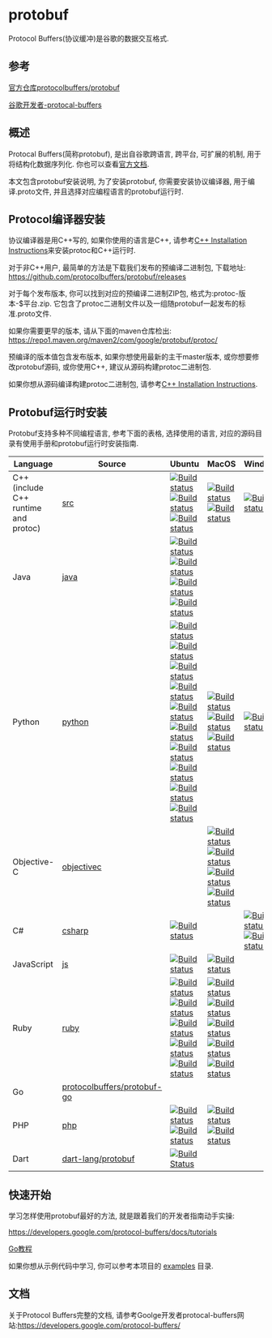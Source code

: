 # protobuf

Protocol Buffers(协议缓冲)是谷歌的数据交互格式.



## 参考

[官方仓库protocolbuffers/protobuf](https://github.com/protocolbuffers/protobuf)

[谷歌开发者-protocal-buffers](https://developers.google.com/protocol-buffers/)



## 概述

Protocal Buffers(简称protobuf), 是出自谷歌跨语言, 跨平台, 可扩展的机制, 用于将结构化数据序列化. 你也可以查看[官方文档](https://developers.google.com/protocol-buffers/).

本文包含protobuf安装说明, 为了安装protobuf, 你需要安装协议编译器, 用于编译.proto文件, 并且选择对应编程语言的protobuf运行时.



## Protocol编译器安装

协议编译器是用C++写的, 如果你使用的语言是C++, 请参考[C++ Installation Instructions](https://github.com/protocolbuffers/protobuf/blob/master/src/README.md)来安装protoc和C++运行时.

对于非C++用户, 最简单的方法是下载我们发布的预编译二进制包, 下载地址: https://github.com/protocolbuffers/protobuf/releases

对于每个发布版本, 你可以找到对应的预编译二进制ZIP包, 格式为:protoc-版本-$平台.zip. 它包含了protoc二进制文件以及一组随protobuf一起发布的标准.proto文件.

如果你需要更早的版本, 请从下面的maven仓库检出: https://repo1.maven.org/maven2/com/google/protobuf/protoc/

预编译的版本值包含发布版本, 如果你想使用最新的主干master版本, 或你想要修改protobuf源码, 或你使用C++, 建议从源码构建protoc二进制包.

如果你想从源码编译构建protoc二进制包, 请参考[C++ Installation Instructions](https://github.com/protocolbuffers/protobuf/blob/master/src/README.md).



## Protobuf运行时安装

Protobuf支持多种不同编程语言, 参考下面的表格, 选择使用的语言, 对应的源码目录有使用手册和protobuf运行时安装指南.

| Language                             | Source                                                       | Ubuntu                                                       | MacOS                                                        | Windows                                                      |
| ------------------------------------ | ------------------------------------------------------------ | ------------------------------------------------------------ | ------------------------------------------------------------ | ------------------------------------------------------------ |
| C++ (include C++ runtime and protoc) | [src](https://github.com/protocolbuffers/protobuf/blob/master/src) | [![Build status](https://camo.githubusercontent.com/54d800f6a46be9b25455bb621947ceb9856c3f57a5e8916edc3a9a346e224ad8/68747470733a2f2f73746f726167652e676f6f676c65617069732e636f6d2f70726f746f6275662d6b6f6b6f726f2d726573756c74732f7374617475732d62616467652f6c696e75782d6370705f64697374636865636b2e706e67)](https://fusion.corp.google.com/projectanalysis/current/KOKORO/prod:protobuf%2Fgithub%2Fmaster%2Fubuntu%2Fcpp_distcheck%2Fcontinuous) [![Build status](https://camo.githubusercontent.com/f9672657e6ed992eca7273bda53cbfdfb54679acd21f7deea2e93ff10dc7a6e2/68747470733a2f2f73746f726167652e676f6f676c65617069732e636f6d2f70726f746f6275662d6b6f6b6f726f2d726573756c74732f7374617475732d62616467652f6c696e75782d62617a656c2e706e67)](https://fusion.corp.google.com/projectanalysis/current/KOKORO/prod:protobuf%2Fgithub%2Fmaster%2Fubuntu%2Fbazel%2Fcontinuous) [![Build status](https://camo.githubusercontent.com/699bea910662de9f8b567bb236c102e0b165991c8f1eae1f10ea024bfffe78af/68747470733a2f2f73746f726167652e676f6f676c65617069732e636f6d2f70726f746f6275662d6b6f6b6f726f2d726573756c74732f7374617475732d62616467652f6c696e75782d646973745f696e7374616c6c2e706e67)](https://fusion.corp.google.com/projectanalysis/current/KOKORO/prod:protobuf%2Fgithub%2Fmaster%2Fubuntu%2Fdist_install%2Fcontinuous) | [![Build status](https://camo.githubusercontent.com/38015cce91ccf24a92fa860b07cfdd9104c46a484012c13d9107a4189bda3f06/68747470733a2f2f73746f726167652e676f6f676c65617069732e636f6d2f70726f746f6275662d6b6f6b6f726f2d726573756c74732f7374617475732d62616467652f6d61636f732d6370702e706e67)](https://fusion.corp.google.com/projectanalysis/current/KOKORO/prod:protobuf%2Fgithub%2Fmaster%2Fmacos%2Fcpp%2Fcontinuous) [![Build status](https://camo.githubusercontent.com/2c6eaea543d91ebb258c0970bef336ca89defa88a1df365a13f19f8d65f9e75c/68747470733a2f2f73746f726167652e676f6f676c65617069732e636f6d2f70726f746f6275662d6b6f6b6f726f2d726573756c74732f7374617475732d62616467652f6d61636f732d6370705f64697374636865636b2e706e67)](https://fusion.corp.google.com/projectanalysis/current/KOKORO/prod:protobuf%2Fgithub%2Fmaster%2Fmacos%2Fcpp_distcheck%2Fcontinuous) | [![Build status](https://camo.githubusercontent.com/c8fe4e7c77eca20fa515e565474cd28416cb5a0addaed1be04759440518d4b05/68747470733a2f2f63692e6170707665796f722e636f6d2f6170692f70726f6a656374732f7374617475732f3733637465653675613477327275696e3f7376673d74727565)](https://ci.appveyor.com/project/protobuf/protobuf) |
| Java                                 | [java](https://github.com/protocolbuffers/protobuf/blob/master/java) | [![Build status](https://camo.githubusercontent.com/d4453548148740c74607467dbd9dd0f5e378aa15a3cfe582522267db613978d0/68747470733a2f2f73746f726167652e676f6f676c65617069732e636f6d2f70726f746f6275662d6b6f6b6f726f2d726573756c74732f7374617475732d62616467652f6c696e75782d6a6176615f636f6d7061746962696c6974792e706e67)](https://fusion.corp.google.com/projectanalysis/current/KOKORO/prod:protobuf%2Fgithub%2Fmaster%2Fubuntu%2Fjava_compatibility%2Fcontinuous) [![Build status](https://camo.githubusercontent.com/acbaca6808f87cd4ee3a5b9839719decde8be31ac277567e5f3f832d72aed5a7/68747470733a2f2f73746f726167652e676f6f676c65617069732e636f6d2f70726f746f6275662d6b6f6b6f726f2d726573756c74732f7374617475732d62616467652f6c696e75782d6a6176615f6a646b372e706e67)](https://fusion.corp.google.com/projectanalysis/current/KOKORO/prod:protobuf%2Fgithub%2Fmaster%2Fubuntu%2Fjava_jdk7%2Fcontinuous) [![Build status](https://camo.githubusercontent.com/4255e6f4cd334ea9d6f0be54a3aba530e8cd2a14d0859dfe546b6cabcdb06331/68747470733a2f2f73746f726167652e676f6f676c65617069732e636f6d2f70726f746f6275662d6b6f6b6f726f2d726573756c74732f7374617475732d62616467652f6c696e75782d6a6176615f6f7261636c65372e706e67)](https://fusion.corp.google.com/projectanalysis/current/KOKORO/prod:protobuf%2Fgithub%2Fmaster%2Fubuntu%2Fjava_oracle7%2Fcontinuous) [![Build status](https://camo.githubusercontent.com/ff523640ff721fd06d82d26e7887f22d6fa88ff7177ae1396ee4bb2cb9d25278/68747470733a2f2f73746f726167652e676f6f676c65617069732e636f6d2f70726f746f6275662d6b6f6b6f726f2d726573756c74732f7374617475732d62616467652f6c696e75782d6a6176615f6c696e6b6167655f6d6f6e69746f722e706e67)](https://fusion.corp.google.com/projectanalysis/current/KOKORO/prod:protobuf%2Fgithub%2Fmaster%2Fubuntu%2Fjava_linkage_monitor%2Fcontinuous) |                                                              |                                                              |
| Python                               | [python](https://github.com/protocolbuffers/protobuf/blob/master/python) | [![Build status](https://camo.githubusercontent.com/654b09a05b6af140b00e8086f00fa2230cc842ddae0ef4c7186aa8142c0f97b9/68747470733a2f2f73746f726167652e676f6f676c65617069732e636f6d2f70726f746f6275662d6b6f6b6f726f2d726573756c74732f7374617475732d62616467652f6c696e75782d707974686f6e32372e706e67)](https://fusion.corp.google.com/projectanalysis/current/KOKORO/prod:protobuf%2Fgithub%2Fmaster%2Fubuntu%2Fpython27%2Fcontinuous) [![Build status](https://camo.githubusercontent.com/87a1900d08f0d3868e5b4e56b8278d530c42de689cfa468bfdce6e1cf3571f17/68747470733a2f2f73746f726167652e676f6f676c65617069732e636f6d2f70726f746f6275662d6b6f6b6f726f2d726573756c74732f7374617475732d62616467652f6c696e75782d707974686f6e33352e706e67)](https://fusion.corp.google.com/projectanalysis/current/KOKORO/prod:protobuf%2Fgithub%2Fmaster%2Fubuntu%2Fpython35%2Fcontinuous) [![Build status](https://camo.githubusercontent.com/07465e0b5642a6ca66460b24dd9806e7dd1625caf47d3c34ef735863de35d9f7/68747470733a2f2f73746f726167652e676f6f676c65617069732e636f6d2f70726f746f6275662d6b6f6b6f726f2d726573756c74732f7374617475732d62616467652f6c696e75782d707974686f6e33362e706e67)](https://fusion.corp.google.com/projectanalysis/current/KOKORO/prod:protobuf%2Fgithub%2Fmaster%2Fubuntu%2Fpython36%2Fcontinuous) [![Build status](https://camo.githubusercontent.com/9400606d17c0ff42e845dc93867ecca5328fa9c363c3bbe0e709064f951bbcf6/68747470733a2f2f73746f726167652e676f6f676c65617069732e636f6d2f70726f746f6275662d6b6f6b6f726f2d726573756c74732f7374617475732d62616467652f6c696e75782d707974686f6e33372e706e67)](https://fusion.corp.google.com/projectanalysis/current/KOKORO/prod:protobuf%2Fgithub%2Fmaster%2Fubuntu%2Fpython37%2Fcontinuous) [![Build status](https://camo.githubusercontent.com/97bb3a50d72cb3d07f2d60d985718df30d74ac8b41ebd6268a5c5ff0e7bc676d/68747470733a2f2f73746f726167652e676f6f676c65617069732e636f6d2f70726f746f6275662d6b6f6b6f726f2d726573756c74732f7374617475732d62616467652f6c696e75782d707974686f6e5f636f6d7061746962696c6974792e706e67)](https://fusion.corp.google.com/projectanalysis/current/KOKORO/prod:protobuf%2Fgithub%2Fmaster%2Fubuntu%2Fpython_compatibility%2Fcontinuous) [![Build status](https://camo.githubusercontent.com/aa8213efb9c92bff3df0ef996d1c99333a4a0c8abd0f8433924c06ff1f0e2fae/68747470733a2f2f73746f726167652e676f6f676c65617069732e636f6d2f70726f746f6275662d6b6f6b6f726f2d726573756c74732f7374617475732d62616467652f6c696e75782d707974686f6e32375f6370702e706e67)](https://fusion.corp.google.com/projectanalysis/current/KOKORO/prod:protobuf%2Fgithub%2Fmaster%2Fubuntu%2Fpython27_cpp%2Fcontinuous) [![Build status](https://camo.githubusercontent.com/82638240ccd5bd7693826761aaaf4eb41d3d6fd77d67b53c6f2fd1431beea138/68747470733a2f2f73746f726167652e676f6f676c65617069732e636f6d2f70726f746f6275662d6b6f6b6f726f2d726573756c74732f7374617475732d62616467652f6c696e75782d707974686f6e33355f6370702e706e67)](https://fusion.corp.google.com/projectanalysis/current/KOKORO/prod:protobuf%2Fgithub%2Fmaster%2Fubuntu%2Fpython35_cpp%2Fcontinuous) [![Build status](https://camo.githubusercontent.com/352f1366bc2929eed568bd6d00350dbad8c1bffdf050b5226257f3e8edb0c086/68747470733a2f2f73746f726167652e676f6f676c65617069732e636f6d2f70726f746f6275662d6b6f6b6f726f2d726573756c74732f7374617475732d62616467652f6c696e75782d707974686f6e33365f6370702e706e67)](https://fusion.corp.google.com/projectanalysis/current/KOKORO/prod:protobuf%2Fgithub%2Fmaster%2Fubuntu%2Fpython36_cpp%2Fcontinuous) [![Build status](https://camo.githubusercontent.com/ff93c2d939de0c7ba8b8b3766e1713eeb21b5feac991a3540bb0def7e3fbbae2/68747470733a2f2f73746f726167652e676f6f676c65617069732e636f6d2f70726f746f6275662d6b6f6b6f726f2d726573756c74732f7374617475732d62616467652f6c696e75782d707974686f6e33375f6370702e706e67)](https://fusion.corp.google.com/projectanalysis/current/KOKORO/prod:protobuf%2Fgithub%2Fmaster%2Fubuntu%2Fpython37_cpp%2Fcontinuous) [![Build status](https://camo.githubusercontent.com/9be5a79f32a084e8ef5e0e52b12d796e4e93e050d6523e2caa18f3dda6aee908/68747470733a2f2f73746f726167652e676f6f676c65617069732e636f6d2f70726f746f6275662d6b6f6b6f726f2d726573756c74732f7374617475732d62616467652f6c696e75782d707974686f6e2d72656c656173652e706e67)](https://fusion.corp.google.com/projectanalysis/current/KOKORO/prod:protobuf%2Fgithub%2Fmaster%2Fubuntu%2Fpython_release%2Fcontinuous) | [![Build status](https://camo.githubusercontent.com/1eae746c5c1ac08bc44d275b4416148b721f33a6d20df99046ceeb88aaaea84b/68747470733a2f2f73746f726167652e676f6f676c65617069732e636f6d2f70726f746f6275662d6b6f6b6f726f2d726573756c74732f7374617475732d62616467652f6d61636f732d707974686f6e2e706e67)](https://fusion.corp.google.com/projectanalysis/current/KOKORO/prod:protobuf%2Fgithub%2Fmaster%2Fmacos%2Fpython%2Fcontinuous) [![Build status](https://camo.githubusercontent.com/a02429de4b23462a06e3044d9c5fe10475ee53a4b189a022c29a011111febd6d/68747470733a2f2f73746f726167652e676f6f676c65617069732e636f6d2f70726f746f6275662d6b6f6b6f726f2d726573756c74732f7374617475732d62616467652f6d61636f732d707974686f6e5f6370702e706e67)](https://fusion.corp.google.com/projectanalysis/current/KOKORO/prod:protobuf%2Fgithub%2Fmaster%2Fmacos%2Fpython_cpp%2Fcontinuous) [![Build status](https://camo.githubusercontent.com/086b174ddae4959e7af7f168bf071448682d4e2314d88567614ce680969e1861/68747470733a2f2f73746f726167652e676f6f676c65617069732e636f6d2f70726f746f6275662d6b6f6b6f726f2d726573756c74732f7374617475732d62616467652f6d61636f732d707974686f6e2d72656c656173652e706e67)](https://fusion.corp.google.com/projectanalysis/current/KOKORO/prod:protobuf%2Fgithub%2Fmaster%2Fmacos%2Fpython_release%2Fcontinuous) | [![Build status](https://camo.githubusercontent.com/fbf42409c9a3c424106d67b24889c40106e73203186df7b945a929fbd8180c13/68747470733a2f2f73746f726167652e676f6f676c65617069732e636f6d2f70726f746f6275662d6b6f6b6f726f2d726573756c74732f7374617475732d62616467652f77696e646f77732d707974686f6e2d72656c656173652e706e67)](https://fusion.corp.google.com/projectanalysis/current/KOKORO/prod:protobuf%2Fgithub%2Fmaster%2Fwindows%2Fpython_release%2Fcontinuous) |
| Objective-C                          | [objectivec](https://github.com/protocolbuffers/protobuf/blob/master/objectivec) |                                                              | [![Build status](https://camo.githubusercontent.com/cc7d0e38a02d88d1d46fb491ea44fcfa4667c11ac692efbd668a11061745e0c7/68747470733a2f2f73746f726167652e676f6f676c65617069732e636f6d2f70726f746f6275662d6b6f6b6f726f2d726573756c74732f7374617475732d62616467652f6d61636f732d6f626a656374697665635f636f636f61706f64735f696e746567726174696f6e2e706e67)](https://fusion.corp.google.com/projectanalysis/current/KOKORO/prod:protobuf%2Fgithub%2Fmaster%2Fmacos%2Fobjectivec_cocoapods_integration%2Fcontinuous) [![Build status](https://camo.githubusercontent.com/82a620534ca202f51c50a4878c4e2104c3976ddf6f8fb5acf7f33a76e7381a3a/68747470733a2f2f73746f726167652e676f6f676c65617069732e636f6d2f70726f746f6275662d6b6f6b6f726f2d726573756c74732f7374617475732d62616467652f6d61636f732d6f626a656374697665635f696f735f64656275672e706e67)](https://fusion.corp.google.com/projectanalysis/current/KOKORO/prod:protobuf%2Fgithub%2Fmaster%2Fmacos%2Fobjectivec_ios_debug%2Fcontinuous) [![Build status](https://camo.githubusercontent.com/94b692bd4633fe3496e8023fc7685197bfabd038ef3dfc7dbd11866351f579b8/68747470733a2f2f73746f726167652e676f6f676c65617069732e636f6d2f70726f746f6275662d6b6f6b6f726f2d726573756c74732f7374617475732d62616467652f6d61636f732d6f626a656374697665635f696f735f72656c656173652e706e67)](https://fusion.corp.google.com/projectanalysis/current/KOKORO/prod:protobuf%2Fgithub%2Fmaster%2Fmacos%2Fobjectivec_ios_release%2Fcontinuous) [![Build status](https://camo.githubusercontent.com/6a8993aa614c9871066417f5c87ff7da2b9dbd6a6cdf099765d555356840013e/68747470733a2f2f73746f726167652e676f6f676c65617069732e636f6d2f70726f746f6275662d6b6f6b6f726f2d726573756c74732f7374617475732d62616467652f6d61636f732d6f626a656374697665635f6f73782e706e67)](https://fusion.corp.google.com/projectanalysis/current/KOKORO/prod:protobuf%2Fgithub%2Fmaster%2Fmacos%2Fobjectivec_osx%2Fcontinuous) |                                                              |
| C#                                   | [csharp](https://github.com/protocolbuffers/protobuf/blob/master/csharp) | [![Build status](https://camo.githubusercontent.com/f6f95a2f33efbd60f565a9785859ee141aaf7613d60c87bd929eea499c045f8a/68747470733a2f2f73746f726167652e676f6f676c65617069732e636f6d2f70726f746f6275662d6b6f6b6f726f2d726573756c74732f7374617475732d62616467652f6c696e75782d6373686172702e706e67)](https://fusion.corp.google.com/projectanalysis/current/KOKORO/prod:protobuf%2Fgithub%2Fmaster%2Fubuntu%2Fcsharp%2Fcontinuous) |                                                              | [![Build status](https://camo.githubusercontent.com/c8fe4e7c77eca20fa515e565474cd28416cb5a0addaed1be04759440518d4b05/68747470733a2f2f63692e6170707665796f722e636f6d2f6170692f70726f6a656374732f7374617475732f3733637465653675613477327275696e3f7376673d74727565)](https://ci.appveyor.com/project/protobuf/protobuf) [![Build status](https://camo.githubusercontent.com/71622a2686601fe1f0931c5c44512d7a51e68043035a1e3502873499a284b8f8/68747470733a2f2f73746f726167652e676f6f676c65617069732e636f6d2f70726f746f6275662d6b6f6b6f726f2d726573756c74732f7374617475732d62616467652f77696e646f77732d6373686172702d72656c656173652e706e67)](https://fusion.corp.google.com/projectanalysis/current/KOKORO/prod:protobuf%2Fgithub%2Fmaster%2Fwindows%2Fcsharp_release%2Fcontinuous) |
| JavaScript                           | [js](https://github.com/protocolbuffers/protobuf/blob/master/js) | [![Build status](https://camo.githubusercontent.com/55ab487ba3137d07a52bd85baf1f670af2e35072b1f991ecee7554cd5ecbafb0/68747470733a2f2f73746f726167652e676f6f676c65617069732e636f6d2f70726f746f6275662d6b6f6b6f726f2d726573756c74732f7374617475732d62616467652f6c696e75782d6a6176617363726970742e706e67)](https://fusion.corp.google.com/projectanalysis/current/KOKORO/prod:protobuf%2Fgithub%2Fmaster%2Fubuntu%2Fjavascript%2Fcontinuous) | [![Build status](https://camo.githubusercontent.com/f3aa1e101b1294795b6674bd18eb4474f11c6707fdafcdf588e7d5484bd3fb01/68747470733a2f2f73746f726167652e676f6f676c65617069732e636f6d2f70726f746f6275662d6b6f6b6f726f2d726573756c74732f7374617475732d62616467652f6d61636f732d6a6176617363726970742e706e67)](https://fusion.corp.google.com/projectanalysis/current/KOKORO/prod:protobuf%2Fgithub%2Fmaster%2Fmacos%2Fjavascript%2Fcontinuous) |                                                              |
| Ruby                                 | [ruby](https://github.com/protocolbuffers/protobuf/blob/master/ruby) | [![Build status](https://camo.githubusercontent.com/da5b45bb7e4d831fc8cfcb0afc9d4c2063d1c55f2847eab5121dc6aebbe00c1a/68747470733a2f2f73746f726167652e676f6f676c65617069732e636f6d2f70726f746f6275662d6b6f6b6f726f2d726573756c74732f7374617475732d62616467652f6c696e75782d7275627932332e706e67)](https://fusion.corp.google.com/projectanalysis/current/KOKORO/prod:protobuf%2Fgithub%2Fmaster%2Fubuntu%2Fruby23%2Fcontinuous) [![Build status](https://camo.githubusercontent.com/9287681cf36ef75773ed9fda4b3737cd599bd462d8562992abf1ba72b833ecb4/68747470733a2f2f73746f726167652e676f6f676c65617069732e636f6d2f70726f746f6275662d6b6f6b6f726f2d726573756c74732f7374617475732d62616467652f6c696e75782d7275627932342e706e67)](https://fusion.corp.google.com/projectanalysis/current/KOKORO/prod:protobuf%2Fgithub%2Fmaster%2Fubuntu%2Fruby24%2Fcontinuous) [![Build status](https://camo.githubusercontent.com/8a5ccd6670d7e21e4dff1d6c2a28f0cec8bf4f52b2d9165257b2d02160d586ff/68747470733a2f2f73746f726167652e676f6f676c65617069732e636f6d2f70726f746f6275662d6b6f6b6f726f2d726573756c74732f7374617475732d62616467652f6c696e75782d7275627932352e706e67)](https://fusion.corp.google.com/projectanalysis/current/KOKORO/prod:protobuf%2Fgithub%2Fmaster%2Fubuntu%2Fruby25%2Fcontinuous) [![Build status](https://camo.githubusercontent.com/f92ead89f6b46c231ec4ab6c508bdd438f94af2c410552fe99abe8d44cd554e2/68747470733a2f2f73746f726167652e676f6f676c65617069732e636f6d2f70726f746f6275662d6b6f6b6f726f2d726573756c74732f7374617475732d62616467652f6c696e75782d7275627932362e706e67)](https://fusion.corp.google.com/projectanalysis/current/KOKORO/prod:protobuf%2Fgithub%2Fmaster%2Fubuntu%2Fruby26%2Fcontinuous) [![Build status](https://camo.githubusercontent.com/86868c763b35ec4fb359d220aa5c633724b97699441dfbb3855d8ea46ee614ba/68747470733a2f2f73746f726167652e676f6f676c65617069732e636f6d2f70726f746f6275662d6b6f6b6f726f2d726573756c74732f7374617475732d62616467652f6c696e75782d727562792d72656c656173652e706e67)](https://fusion.corp.google.com/projectanalysis/current/KOKORO/prod:protobuf%2Fgithub%2Fmaster%2Fubuntu%2Fruby_release%2Fcontinuous) | [![Build status](https://camo.githubusercontent.com/ac9a302b9f2e7db4a11e2e95f7956d8baaf2acfa47be4d3d8a84ef1675a730f2/68747470733a2f2f73746f726167652e676f6f676c65617069732e636f6d2f70726f746f6275662d6b6f6b6f726f2d726573756c74732f7374617475732d62616467652f6d61636f732d7275627932332e706e67)](https://fusion.corp.google.com/projectanalysis/current/KOKORO/prod:protobuf%2Fgithub%2Fmaster%2Fmacos%2Fruby23%2Fcontinuous) [![Build status](https://camo.githubusercontent.com/064eef15cb9614d9341748facfd18a667d2dee0a245051a7ba0939113ddf7f96/68747470733a2f2f73746f726167652e676f6f676c65617069732e636f6d2f70726f746f6275662d6b6f6b6f726f2d726573756c74732f7374617475732d62616467652f6d61636f732d7275627932342e706e67)](https://fusion.corp.google.com/projectanalysis/current/KOKORO/prod:protobuf%2Fgithub%2Fmaster%2Fmacos%2Fruby24%2Fcontinuous) [![Build status](https://camo.githubusercontent.com/2963e60b8b79d71d15d4ebfa0bed1ef35963239672b9fa0a037946671f8f1a7e/68747470733a2f2f73746f726167652e676f6f676c65617069732e636f6d2f70726f746f6275662d6b6f6b6f726f2d726573756c74732f7374617475732d62616467652f6d61636f732d7275627932352e706e67)](https://fusion.corp.google.com/projectanalysis/current/KOKORO/prod:protobuf%2Fgithub%2Fmaster%2Fmacos%2Fruby25%2Fcontinuous) [![Build status](https://camo.githubusercontent.com/320071c3e1855863caf966e7eae9603a6d9bc677742efd5dff755876c8133f01/68747470733a2f2f73746f726167652e676f6f676c65617069732e636f6d2f70726f746f6275662d6b6f6b6f726f2d726573756c74732f7374617475732d62616467652f6d61636f732d7275627932362e706e67)](https://fusion.corp.google.com/projectanalysis/current/KOKORO/prod:protobuf%2Fgithub%2Fmaster%2Fmacos%2Fruby26%2Fcontinuous) [![Build status](https://camo.githubusercontent.com/8a813e8b63fe339f466f7317ff0582c294d0f4c6dd034a936adfc10d04fb4745/68747470733a2f2f73746f726167652e676f6f676c65617069732e636f6d2f70726f746f6275662d6b6f6b6f726f2d726573756c74732f7374617475732d62616467652f6d61636f732d727562792d72656c656173652e706e67)](https://fusion.corp.google.com/projectanalysis/current/KOKORO/prod:protobuf%2Fgithub%2Fmaster%2Fmacos%2Fruby_release%2Fcontinuous) |                                                              |
| Go                                   | [protocolbuffers/protobuf-go](https://github.com/protocolbuffers/protobuf-go) |                                                              |                                                              |                                                              |
| PHP                                  | [php](https://github.com/protocolbuffers/protobuf/blob/master/php) | [![Build status](https://camo.githubusercontent.com/7292e33a90124f42a3a80a0d3f9d379001bb9e01553390a9bf89f90e9134c422/68747470733a2f2f73746f726167652e676f6f676c65617069732e636f6d2f70726f746f6275662d6b6f6b6f726f2d726573756c74732f7374617475732d62616467652f6c696e75782d7068705f616c6c2e706e67)](https://fusion.corp.google.com/projectanalysis/current/KOKORO/prod:protobuf%2Fgithub%2Fmaster%2Fubuntu%2Fphp_all%2Fcontinuous) [![Build status](https://camo.githubusercontent.com/4d487ecd2f2d7d5e5a844ca2314939d940de1c9247c87bc26191a1d2dbf47ea6/68747470733a2f2f73746f726167652e676f6f676c65617069732e636f6d2f70726f746f6275662d6b6f6b6f726f2d726573756c74732f7374617475732d62616467652f6c696e75782d33322d6269742e706e67)](https://fusion.corp.google.com/projectanalysis/current/KOKORO/prod:protobuf%2Fgithub%2Fmaster%2Fubuntu%2F32-bit%2Fcontinuous) | [![Build status](https://camo.githubusercontent.com/a7863048a1b40aca9fd17d138f22c56dc15d40d22a77090b6934a11d7543e966/68747470733a2f2f73746f726167652e676f6f676c65617069732e636f6d2f70726f746f6275662d6b6f6b6f726f2d726573756c74732f7374617475732d62616467652f6d61636f732d706870352e365f6d61632e706e67)](https://fusion.corp.google.com/projectanalysis/current/KOKORO/prod:protobuf%2Fgithub%2Fmaster%2Fmacos%2Fphp5.6_mac%2Fcontinuous) [![Build status](https://camo.githubusercontent.com/c352f4d8690656379f8c9680cd466f7f7bc9d12b6d91257c4c4cd8e872bca0a0/68747470733a2f2f73746f726167652e676f6f676c65617069732e636f6d2f70726f746f6275662d6b6f6b6f726f2d726573756c74732f7374617475732d62616467652f6d61636f732d706870372e305f6d61632e706e67)](https://fusion.corp.google.com/projectanalysis/current/KOKORO/prod:protobuf%2Fgithub%2Fmaster%2Fmacos%2Fphp7.0_mac%2Fcontinuous) |                                                              |
| Dart                                 | [dart-lang/protobuf](https://github.com/dart-lang/protobuf)  | [![Build Status](https://camo.githubusercontent.com/b9149e9abf91438ab21dbcab2de5bc6d7d3535973a17622a218325dab90ecdf8/68747470733a2f2f7472617669732d63692e6f72672f646172742d6c616e672f70726f746f6275662e7376673f6272616e63683d6d6173746572)](https://travis-ci.org/dart-lang/protobuf) |                                                              |                                                              |



## 快速开始

学习怎样使用protobuf最好的方法, 就是跟着我们的开发者指南动手实操:

https://developers.google.com/protocol-buffers/docs/tutorials

[Go教程](./tutorials/go.md)

如果你想从示例代码中学习, 你可以参考本项目的 [examples](https://github.com/protocolbuffers/protobuf/blob/master/examples) 目录.



## 文档

关于Protocol Buffers完整的文档, 请参考Goolge开发者protocal-buffers网站:https://developers.google.com/protocol-buffers/


